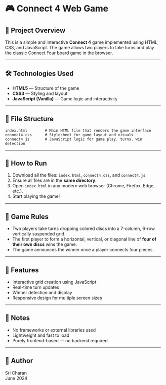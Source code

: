 
# 🎮 Connect 4 Web Game

## 🧩 Project Overview
This is a simple and interactive **Connect 4** game implemented using HTML, CSS, and JavaScript. The game allows two players to take turns and play the classic Connect Four board game in the browser.

---

## 🛠️ Technologies Used

- **HTML5** — Structure of the game
- **CSS3** — Styling and layout
- **JavaScript (Vanilla)** — Game logic and interactivity

---

## 📁 File Structure

```
index.html        # Main HTML file that renders the game interface
connect4.css      # Stylesheet for game layout and visuals
connect4.js       # JavaScript logic for game play, turns, win detection
```

---

## 🚀 How to Run

1. Download all the files: `index.html`, `connect4.css`, and `connect4.js`.
2. Ensure all files are in the **same directory**.
3. Open `index.html` in any modern web browser (Chrome, Firefox, Edge, etc.).
4. Start playing the game!

---

## 🎯 Game Rules

- Two players take turns dropping colored discs into a 7-column, 6-row vertically suspended grid.
- The first player to form a horizontal, vertical, or diagonal line of **four of their own discs** wins the game.
- The game announces the winner once a player connects four pieces.

---

## 📌 Features

- Interactive grid creation using JavaScript
- Real-time turn updates
- Winner detection and display
- Responsive design for multiple screen sizes

---

## 📎 Notes

- No frameworks or external libraries used
- Lightweight and fast to load
- Purely frontend-based — no backend required

---

## 👤 Author
Sri Charan  
June 2024
